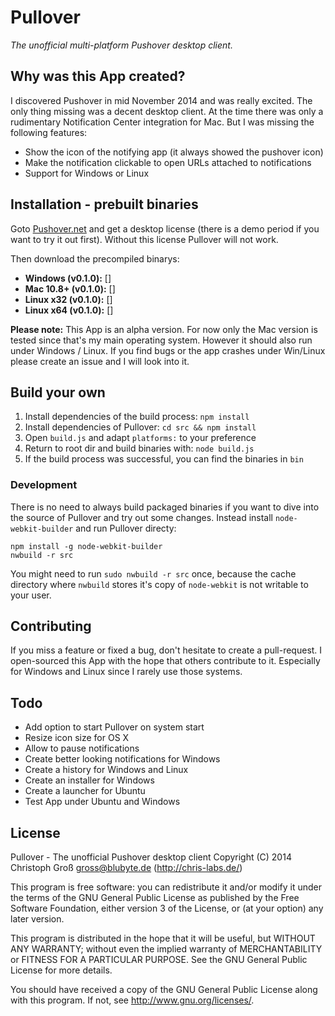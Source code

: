 # Pullover
*The unofficial multi-platform Pushover desktop client.*

## Why was this App created?

I discovered Pushover in mid November 2014 and was really excited. The only thing missing was a decent desktop client. At the time there was only a rudimentary Notification Center integration for Mac. But I was missing the following features:

* Show the icon of the notifying app (it always showed the pushover icon)
* Make the notification clickable to open URLs attached to notifications
* Support for Windows or Linux

## Installation - prebuilt binaries

Goto [Pushover.net](https://pushover.net/licensing) and get a desktop license (there is a demo period if you want to try it out first). Without this license Pullover will not work.

Then download the precompiled binarys:

- **Windows (v0.1.0):** []
- **Mac 10.8+ (v0.1.0):** []
- **Linux x32 (v0.1.0):** []
- **Linux x64 (v0.1.0):** []

**Please note:** This App is an alpha version. For now only the Mac version is tested since that's my main operating system. However it should also run under Windows / Linux. If you find bugs or the app crashes under Win/Linux please create an issue and I will look into it.

## Build your own

1. Install dependencies of the build process: `npm install`
2. Install dependencies of Pullover: `cd src && npm install`
3. Open `build.js` and adapt `platforms:` to your preference
4. Return to root dir and build binaries with: `node build.js`
5. If the build process was successful, you can find the binaries in `bin`

### Development

There is no need to always build packaged binaries if you want to dive into the source of Pullover and try out some changes. Instead install `node-webkit-builder` and run Pullover directy:

    npm install -g node-webkit-builder
    nwbuild -r src

You might need to run `sudo nwbuild -r src` once, because the cache directory where `nwbuild` stores it's copy of `node-webkit` is not writable to your user.

## Contributing

If you miss a feature or fixed a bug, don't hesitate to create a pull-request. I open-sourced this App with the hope that others contribute to it. Especially for Windows and Linux since I rarely use those systems.

## Todo

* Add option to start Pullover on system start
* Resize icon size for OS X
* Allow to pause notifications
* Create better looking notifications for Windows
* Create a history for Windows and Linux
* Create an installer for Windows
* Create a launcher for Ubuntu
* Test App under Ubuntu and Windows

## License

Pullover - The unofficial Pushover desktop client
Copyright (C) 2014  Christoph Groß <gross@blubyte.de> (http://chris-labs.de/)

This program is free software: you can redistribute it and/or modify
it under the terms of the GNU General Public License as published by
the Free Software Foundation, either version 3 of the License, or
(at your option) any later version.

This program is distributed in the hope that it will be useful,
but WITHOUT ANY WARRANTY; without even the implied warranty of
MERCHANTABILITY or FITNESS FOR A PARTICULAR PURPOSE.  See the
GNU General Public License for more details.

You should have received a copy of the GNU General Public License
along with this program.  If not, see <http://www.gnu.org/licenses/>.